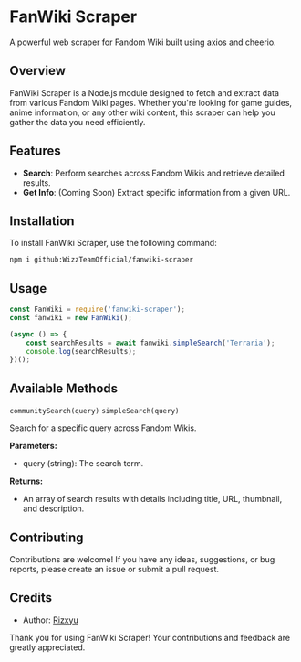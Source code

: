 # FanWiki Scraper

A powerful web scraper for Fandom Wiki built using axios and cheerio.

## Overview

FanWiki Scraper is a Node.js module designed to fetch and extract data from various Fandom Wiki pages. Whether you're looking for game guides, anime information, or any other wiki content, this scraper can help you gather the data you need efficiently.

## Features

- **Search**: Perform searches across Fandom Wikis and retrieve detailed results.
- **Get Info**: (Coming Soon) Extract specific information from a given URL.

## Installation

To install FanWiki Scraper, use the following command:

```bash
npm i github:WizzTeamOfficial/fanwiki-scraper
```

## Usage

```javascript
const FanWiki = require('fanwiki-scraper');
const fanwiki = new FanWiki();

(async () => {
    const searchResults = await fanwiki.simpleSearch('Terraria');
    console.log(searchResults);
})();

```

## Available Methods
``communitySearch(query)``
``simpleSearch(query)``
<p>Search for a specific query across Fandom Wikis.</p>

**Parameters:**

- query (string): The search term.
  
**Returns:**
- An array of search results with details including title, URL, thumbnail, and description.

## Contributing
Contributions are welcome! If you have any ideas, suggestions, or bug reports, please create an issue or submit a pull request.

## Credits
- Author: [Rizxyu](https://github.com/rizxyu)

Thank you for using FanWiki Scraper! Your contributions and feedback are greatly appreciated.
